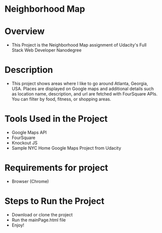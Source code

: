# Neighborhood Map 

# Overview 

- This Project is the Neighborhood Map assignment of Udacity's Full Stack Web Developer Nanodegree 

# Description

- This project shows areas where I like to go around Atlanta, Georgia, USA. Places are displayed on Google maps and additional details such as location name, description, and url are fetched with FourSquare APIs. You can filter by food, fitness, or shopping areas. 

# Tools Used in the Project
- Google Maps API 
- FourSquare
- Knockout JS
- Sample NYC Home Google Maps Project from Udacity
	
 
# Requirements for project 

- Browser (Chrome)

# Steps to Run the Project

- Download or clone the project 
- Run the mainPage.html file
- Enjoy!